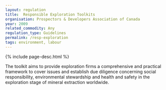 ```yaml
---
layout: regulation
title:  Responsible Exploration Toolkits
organisation: Prospectors & Developers Association of Canada
year: 2009
related_commodity: Any
regulation_type: Guidelines
permalink: /resp-exploration
tags: environment, labour
---
```


{% include page-desc.html %}

The toolkit aims to provide exploration firms a comprehensive and practical framework to cover issues and establish due diligence concerning social responsibility, environmental stewardship and health and safety in the exploration stage of mineral extraction worldwide.
